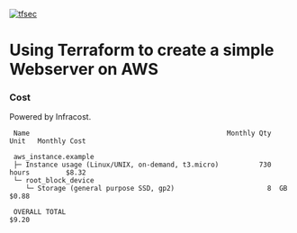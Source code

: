 [![tfsec](https://github.com/gordonmurray/terraform_webserver/actions/workflows/tfsec-analysis.yml/badge.svg)](https://github.com/gordonmurray/terraform_webserver/actions/workflows/tfsec-analysis.yml)

# Using Terraform to create a simple Webserver on AWS

### Cost

Powered by Infracost.

```
 Name                                                 Monthly Qty  Unit   Monthly Cost

 aws_instance.example
 ├─ Instance usage (Linux/UNIX, on-demand, t3.micro)          730  hours         $8.32
 └─ root_block_device
    └─ Storage (general purpose SSD, gp2)                       8  GB            $0.88

 OVERALL TOTAL                                                                   $9.20
 ```